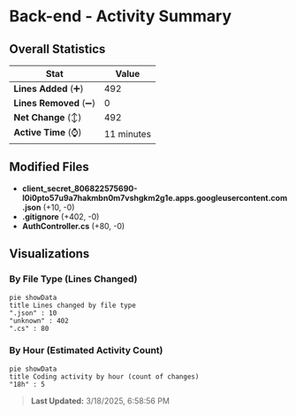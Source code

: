 # Back-end - Activity Summary 

## Overall Statistics

| Stat                   | Value                                                             |
| ---------------------- | ----------------------------------------------------------------- |
| **Lines Added** (➕)   | 492                                          |
| **Lines Removed** (➖) | 0                                        |
| **Net Change** (↕)    | 492                |
| **Active Time** (⌚)   | 11 minutes |


## Modified Files
- **client_secret_806822575690-l0i0pto57u9a7hakmbn0m7vshgkm2g1e.apps.googleusercontent.com.json** (+10, -0)
- **.gitignore** (+402, -0)
- **AuthController.cs** (+80, -0)

## Visualizations

### By File Type (Lines Changed)

```mermaid
pie showData
title Lines changed by file type
".json" : 10
"unknown" : 402
".cs" : 80
```

### By Hour (Estimated Activity Count)

```mermaid
pie showData
title Coding activity by hour (count of changes)
"18h" : 5
```


> **Last Updated:** 3/18/2025, 6:58:56 PM